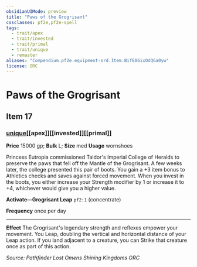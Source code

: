 ```yaml
---
obsidianUIMode: preview
title: "Paws of the Grogrisant"
cssclasses: pf2e,pf2e-spell
tags:
  - trait/apex
  - trait/invested
  - trait/primal
  - trait/unique
  - remaster
aliases: "Compendium.pf2e.equipment-srd.Item.BifEA6ixOdQ6a0yw"
license: ORC
---
```

# Paws of the Grogrisant
## Item 17
### [unique](unique "Unique Rarity Trait")[[apex]][[invested]][[primal]]


**Price** 15000 gp; 
**Bulk** L; **Size** med
**Usage** wornshoes

Princess Eutropia commissioned Taldor's Imperial College of Heralds to preserve the paws that fell off the Mantle of the Grogrisant. A few weeks later, the college presented this pair of boots. You gain a +3 item bonus to Athletics checks and saves against forced movement. When you invest in the boots, you either increase your Strength modifier by 1 or increase it to +4, whichever would give you a higher value.

**Activate—Grogrisant Leap** `pf2:1` (concentrate)

**Frequency** once per day

* * *

**Effect** The Grogrisant's legendary strength and reflexes empower your movement. You Leap, doubling the vertical and horizontal distance of your Leap action. If you land adjacent to a creature, you can Strike that creature once as part of this action.

*Source: Pathfinder Lost Omens Shining Kingdoms*
*ORC*